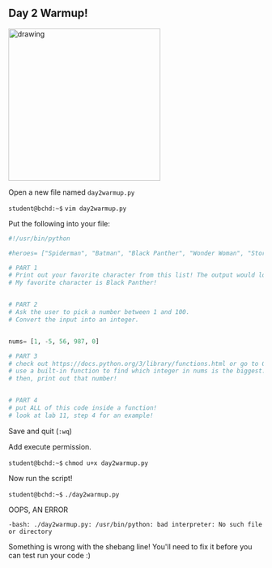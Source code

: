 ## Day 2 Warmup!

<img src="https://pbs.twimg.com/media/Ei1-My3UMAAwJ4a.jpg" alt="drawing" width="300"/>

Open a new file named `day2warmup.py`

`student@bchd:~$` `vim day2warmup.py`

Put the following into your file:

```python
#!/usr/bin/python

#heroes= ["Spiderman", "Batman", "Black Panther", "Wonder Woman", "Storm"]

# PART 1
# Print out your favorite character from this list! The output would look something like:
# My favorite character is Black Panther!


# PART 2
# Ask the user to pick a number between 1 and 100.
# Convert the input into an integer.


nums= [1, -5, 56, 987, 0]

# PART 3
# check out https://docs.python.org/3/library/functions.html or go to Google
# use a built-in function to find which integer in nums is the biggest.
# then, print out that number!


# PART 4
# put ALL of this code inside a function!
# look at lab 11, step 4 for an example!
```

Save and quit (`:wq`)

Add execute permission.

`student@bchd:~$` `chmod u+x day2warmup.py`

Now run the script!

`student@bchd:~$` `./day2warmup.py`

OOPS, AN ERROR
```
-bash: ./day2warmup.py: /usr/bin/python: bad interpreter: No such file or directory
```

Something is wrong with the shebang line! You'll need to fix it before you can test run your code :)
